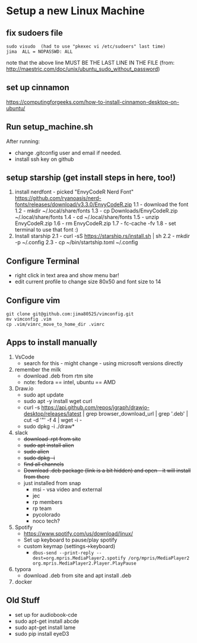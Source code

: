 # Setup a new Linux Machine


## fix sudoers file

```
sudo visudo  (had to use "pkexec vi /etc/sudoers" last time)
jima  ALL = NOPASSWD: ALL
```

note that the above line MUST BE THE LAST LINE IN THE FILE
(from: http://maestric.com/doc/unix/ubuntu_sudo_without_password)

## set up cinnamon

https://computingforgeeks.com/how-to-install-cinnamon-desktop-on-ubuntu/


## Run setup_machine.sh

After running:

* change .gitconfig user and email if needed.
* install ssh key on github

## setup starship (get install steps in here, too!)

1. install nerdfont - picked "EnvyCodeR Nerd Font" https://github.com/ryanoasis/nerd-fonts/releases/download/v3.3.0/EnvyCodeR.zip
1.1 - download the font
1.2 - mkdir ~/.local/share/fonts
1.3 - cp Downloads/EnvyCodeR.zip ~/.local/share/fonts
1.4 - cd ~/.local/share/fonts
1.5 - unzip EnvyCodeR.zip
1.6 - rm EnvyCodeR.zip
1.7 - fc-cache -fv
1.8 - set terminal to  use that font :)
2. Install starship
2.1 - curl -sS https://starship.rs/install.sh | sh
2.2 - mkdir -p ~/.config
2.3 - cp ~/bin/startship.toml ~/.config

## Configure Terminal

* right click in text area and show menu bar!
* edit current profile to change size 80x50 and font size to 14

## Configure vim

```
git clone git@github.com:jima80525/vimconfig.git
mv vimconfig .vim
cp .vim/vimrc_move_to_home_dir .vimrc
```

## Apps to install manually

1. VsCode
   - search for this - might change - using microsoft versions directly
2. remember the milk
   - download .deb from rtm site
   - note: fedora == intel, ubuntu == AMD
3. Draw.io
   - sudo apt update
   - sudo apt -y install wget curl
   - curl -s https://api.github.com/repos/jgraph/drawio-desktop/releases/latest | grep browser_download_url | grep '\.deb' | cut -d '"' -f 4 | wget -i -
   - sudo dpkg -i ./draw*
4. slack
   - ~~download .rpt from site~~
   - ~~sudo apt install alien~~
   - ~~sudo alien <package>~~
   - ~~sudo dpkg -i <new deb pkg>~~
   - ~~find all channels~~
   - ~~Download .deb package (link is a bit hidden) and open - it will install from there~~
   - just installed from snap
      - msi - vsa video and external
      - jec
      - rp members
      - rp team
      - pycolorado
      - noco tech?
5. Spotify
   - https://www.spotify.com/us/download/linux/
   - Set up keyboard to pause/play spotify
   - custom keymap (settings->keyboard)
      - `dbus-send --print-reply --dest=org.mpris.MediaPlayer2.spotify /org/mpris/MediaPlayer2 org.mpris.MediaPlayer2.Player.PlayPause`
6. typora
   - download .deb from site and apt install .deb
7. docker



## Old Stuff

* set up for audiobook-cde
* sudo apt-get install abcde
* sudo apt-get install lame
* sudo pip install eyeD3
